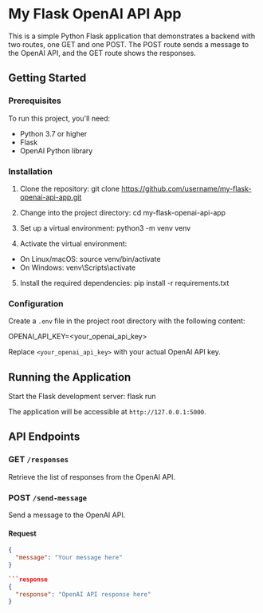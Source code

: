 # My Flask OpenAI API App

This is a simple Python Flask application that demonstrates a backend with two routes, one GET and one POST. The POST route sends a message to the OpenAI API, and the GET route shows the responses.

## Getting Started

### Prerequisites

To run this project, you'll need:

- Python 3.7 or higher
- Flask
- OpenAI Python library

### Installation

1. Clone the repository:
   git clone https://github.com/username/my-flask-openai-api-app.git

2. Change into the project directory:
   cd my-flask-openai-api-app

3. Set up a virtual environment:
   python3 -m venv venv

4. Activate the virtual environment:

- On Linux/macOS:
  source venv/bin/activate
- On Windows:
  venv\Scripts\activate

5. Install the required dependencies:
   pip install -r requirements.txt

### Configuration

Create a `.env` file in the project root directory with the following content:

OPENAI_API_KEY=<your_openai_api_key>

Replace `<your_openai_api_key>` with your actual OpenAI API key.

## Running the Application

Start the Flask development server:
flask run

The application will be accessible at `http://127.0.0.1:5000`.

## API Endpoints

### GET `/responses`

Retrieve the list of responses from the OpenAI API.

### POST `/send-message`

Send a message to the OpenAI API.

#### Request

````json
{
  "message": "Your message here"
}

```response
{
  "response": "OpenAI API response here"
}


````
